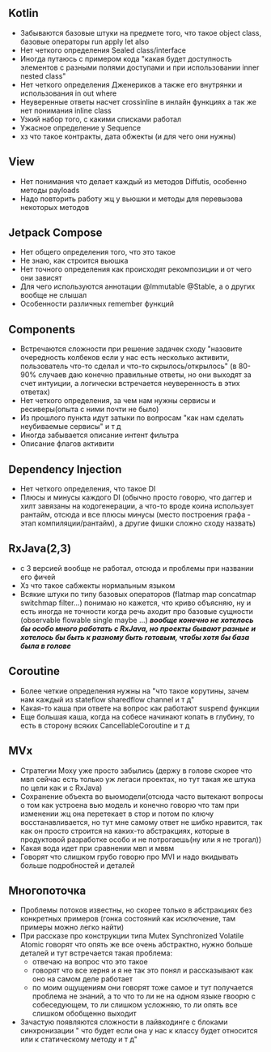 ## Kotlin

-   Забываются базовые штуки на предмете того, что такое object class, базовые операторы run apply let also
-  Нет четкого определения Sealed class/interface
-  Иногда путаюсь с примером кода "какая будет доступность элементов с разными полями доступами и при использовании inner nested class"
-  Нет четкого определения Дженериков а также его внутрянки и использования in out where
-  Неуверенные ответы насчет crossinline в инлайн функциях а так же нет понимания inline class
-  Узкий набор того, с какими списками работал
-  Ужасное определение у Sequence
-  хз что такое контракты, дата обжекты (и для чего они нужны)

## View

- Нет понимания что делает каждый из методов Diffutis, особенно методы payloads
- Надо повторить работу жц у вьюшки и методы для перевызова некоторых методов

## Jetpack Compose

- Нет общего определения того, что это такое 
-  Не знаю, как строится вьюшка
-  Нет точного определения как происходят рекомпозиции и от чего они зависят
-  Для чего используются аннотации @Immutable @Stable, а о других вообще не слышал
-  Особенности различных remember функций

## Components

-  Встречаются сложности при решение задачек сходу "назовите очередность колбеков если у нас есть несколько активити, пользователь что-то сделал и что-то скрылось/открылось" (в 80-90% случаев даю конечно правильные ответы, но они выходят за счет интуиции, а логически встречается неуверенность в этих ответах)
-  Нет четкого определения, за чем нам нужны сервисы и ресиверы(опыта с ними почти не было)
-  Из прошлого пункта идут затыки по вопросам "как нам сделать неубиваемые сервисы" и т д
-  Иногда забывается описание интент фильтра
-  Описание флагов активити

## Dependency Injection

-  Нет четкого определения, что такое DI
-  Плюсы и минусы каждого DI (обычно просто говорю, что даггер и хилт завязаны на кодогенерации, а что-то вроде коина использует рантайм, отсюда и все плюсы минусы (место построения графа - этап компиляции/рантайм), а другие фишки сложно сходу назвать)

## RxJava(2,3)

-  с 3 версией вообще не работал, отсюда и проблемы при названии его фичей
-  Хз что такое сабжекты нормальным языком
-  Всякие штуки по типу базовых операторов (flatmap map concatmap switchmap filter...) понимаю но кажется, что криво объясняю, ну и есть иногда не точности когда речь аходит про базовые сущности (observable flowable single maybe ...)
***вообще конечно не хотелось бы особо много работать с RxJava, но проекты бывают разные и хотелось бы быть к разному быть готовым, чтобы хотя бы база была в голове***

## Coroutine

-  Более четкие определения нужны на "что такое корутины, зачем нам каждый из stateflow sharedflow channel и т д"
-  Какая-то каша при ответе на вопрос как работают suspend функции
-  Еще большая каша, когда на собесе начинают копать в глубину, то есть в сторону всяких CancellableCoroutine и т д

## MVx

-  Стратегии Moxy уже просто забылись (держу в голове скорее что мвп сейчас есть только уж легаси проектах, но тут такая же штука по цели как и с RxJava)
-  Сохранение объекта во вьюмодели(отсюда часто вытекают вопросы о том как устроена вью модель и конечно говорю что там при изменении жц она перетекает в стор и потом по ключу восстанавливается, но тут мне самому ответ не шибко нравится, так как он просто строится на каких-то абстракциях, которые в продуктовой разработке особо и не потрогаешь(ну или я не трогал))
-  Какая вода идет при сравнении мвп и мввм
-  Говорят что слишком грубо говорю про MVI и надо вкидывать больше подробностей и деталей

## Многопоточка

-  Проблемы потоков известны, но скорее только в абстракциях без конкретных примеров (гонка состояний как исключение, там примеры можно легко найти)
-  При рассказе про конструкции типа Mutex Synchronized Volatile Atomic говорят что опять же все очень абстрактно, нужно больше деталей и тут встречается такая проблема:
	-  отвечаю на вопрос что это такое 
	- говорят что все херня и я не так это понял и рассказывают как оно на самом деле работает
	- по моим ощущениям они говорят тоже самое и тут получается проблема не знаний, а то что то ли не на одном языке гвоорю с собеседующем, то ли слишком усложняю, то ли опять все слишком обобщенно выходит
-  Зачастую появляются сложности в лайвкодинге с блоками синхронизации " что будет если она у нас к классу будет относится или к статическому методу и т д"

